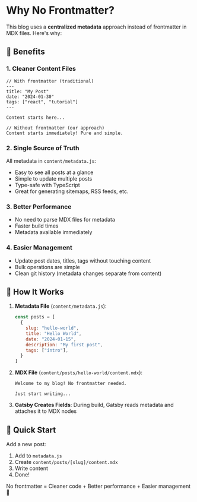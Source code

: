 # Why No Frontmatter?

This blog uses a **centralized metadata** approach instead of frontmatter in MDX files. Here's why:

## 🎯 Benefits

### 1. **Cleaner Content Files**
```mdx
// With frontmatter (traditional)
---
title: "My Post"
date: "2024-01-30"
tags: ["react", "tutorial"]
---

Content starts here...

// Without frontmatter (our approach)
Content starts immediately! Pure and simple.
```

### 2. **Single Source of Truth**
All metadata in `content/metadata.js`:
- Easy to see all posts at a glance
- Simple to update multiple posts
- Type-safe with TypeScript
- Great for generating sitemaps, RSS feeds, etc.

### 3. **Better Performance**
- No need to parse MDX files for metadata
- Faster build times
- Metadata available immediately

### 4. **Easier Management**
- Update post dates, titles, tags without touching content
- Bulk operations are simple
- Clean git history (metadata changes separate from content)

## 📝 How It Works

1. **Metadata File** (`content/metadata.js`):
   ```javascript
   const posts = [
     {
       slug: "hello-world",
       title: "Hello World",
       date: "2024-01-15",
       description: "My first post",
       tags: ["intro"],
     }
   ]
   ```

2. **MDX File** (`content/posts/hello-world/content.mdx`):
   ```mdx
   Welcome to my blog! No frontmatter needed.
   
   Just start writing...
   ```

3. **Gatsby Creates Fields**: During build, Gatsby reads metadata and attaches it to MDX nodes

## 🚀 Quick Start

Add a new post:
1. Add to `metadata.js`
2. Create `content/posts/[slug]/content.mdx`
3. Write content
4. Done!

No frontmatter = Cleaner code + Better performance + Easier management 🎉
